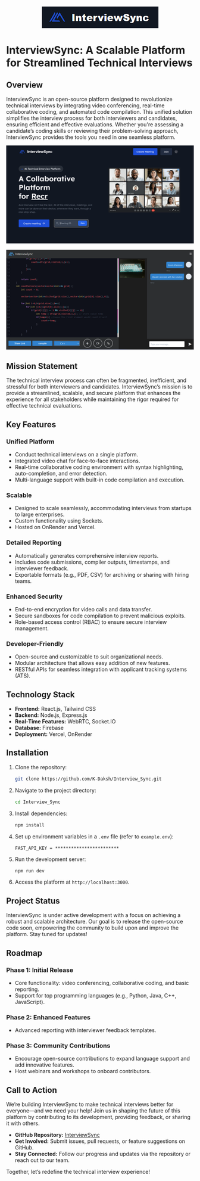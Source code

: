 <p align="center">
   <img src="./Assets/logo.png" alt="InterviewSync Logo">
</p>

# InterviewSync: A Scalable Platform for Streamlined Technical Interviews

## Overview

InterviewSync is an open-source platform designed to revolutionize technical interviews by integrating video conferencing, real-time collaborative coding, and automated code compilation. This unified solution simplifies the interview process for both interviewers and candidates, ensuring efficient and effective evaluations. Whether you're assessing a candidate’s coding skills or reviewing their problem-solving approach, InterviewSync provides the tools you need in one seamless platform.

<p align="center">
   <img src="./Assets/home.png" alt="Home Page">
</p>

<p align="center">
   <img src="./Assets/page.png" alt="Page One">
</p>

## Mission Statement

The technical interview process can often be fragmented, inefficient, and stressful for both interviewers and candidates. InterviewSync’s mission is to provide a streamlined, scalable, and secure platform that enhances the experience for all stakeholders while maintaining the rigor required for effective technical evaluations.

## Key Features

### Unified Platform

- Conduct technical interviews on a single platform.
- Integrated video chat for face-to-face interactions.
- Real-time collaborative coding environment with syntax highlighting, auto-completion, and error detection.
- Multi-language support with built-in code compilation and execution.

### Scalable

- Designed to scale seamlessly, accommodating interviews from startups to large enterprises.
- Custom functionality using Sockets.
- Hosted on OnRender and Vercel.

### Detailed Reporting

- Automatically generates comprehensive interview reports.
- Includes code submissions, compiler outputs, timestamps, and interviewer feedback.
- Exportable formats (e.g., PDF, CSV) for archiving or sharing with hiring teams.

### Enhanced Security

- End-to-end encryption for video calls and data transfer.
- Secure sandboxes for code compilation to prevent malicious exploits.
- Role-based access control (RBAC) to ensure secure interview management.

### Developer-Friendly

- Open-source and customizable to suit organizational needs.
- Modular architecture that allows easy addition of new features.
- RESTful APIs for seamless integration with applicant tracking systems (ATS).

## Technology Stack

- **Frontend:** React.js, Tailwind CSS
- **Backend:** Node.js, Express.js
- **Real-Time Features:** WebRTC, Socket.IO
- **Database:** Firebase
- **Deployment:** Vercel, OnRender

## Installation

1. Clone the repository:
   ```bash
   git clone https://github.com/K-Daksh/Interview_Sync.git
   ```
2. Navigate to the project directory:
   ```bash
   cd Interview_Sync
   ```
3. Install dependencies:
   ```bash
   npm install
   ```
4. Set up environment variables in a `.env` file (refer to `example.env`):
   ```
   FAST_API_KEY = ************************
   ```
5. Run the development server:
   ```bash
   npm run dev
   ```
6. Access the platform at `http://localhost:3000`.

## Project Status

InterviewSync is under active development with a focus on achieving a robust and scalable architecture. Our goal is to release the open-source code soon, empowering the community to build upon and improve the platform. Stay tuned for updates!

## Roadmap

### Phase 1: Initial Release

- Core functionality: video conferencing, collaborative coding, and basic reporting.
- Support for top programming languages (e.g., Python, Java, C++, JavaScript).

### Phase 2: Enhanced Features

- Advanced reporting with interviewer feedback templates.

### Phase 3: Community Contributions

- Encourage open-source contributions to expand language support and add innovative features.
- Host webinars and workshops to onboard contributors.

## Call to Action

We’re building InterviewSync to make technical interviews better for everyone—and we need your help! Join us in shaping the future of this platform by contributing to its development, providing feedback, or sharing it with others.

- **GitHub Repository:** [InterviewSync](https://github.com/K-Daksh/Interview_Sync)
- **Get Involved:** Submit issues, pull requests, or feature suggestions on GitHub.
- **Stay Connected:** Follow our progress and updates via the repository or reach out to our team.

Together, let’s redefine the technical interview experience!
